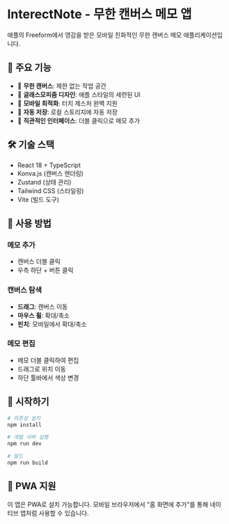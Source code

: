 # InterectNote - 무한 캔버스 메모 앱

애플의 Freeform에서 영감을 받은 모바일 친화적인 무한 캔버스 메모 애플리케이션입니다.

## 🚀 주요 기능

- 📝 **무한 캔버스**: 제한 없는 작업 공간
- 🎨 **글래스모피즘 디자인**: 애플 스타일의 세련된 UI
- 📱 **모바일 최적화**: 터치 제스처 완벽 지원
- 💾 **자동 저장**: 로컬 스토리지에 자동 저장
- 🎯 **직관적인 인터페이스**: 더블 클릭으로 메모 추가

## 🛠 기술 스택

- React 18 + TypeScript
- Konva.js (캔버스 렌더링)
- Zustand (상태 관리)
- Tailwind CSS (스타일링)
- Vite (빌드 도구)

## 📱 사용 방법

### 메모 추가
- 캔버스 더블 클릭
- 우측 하단 + 버튼 클릭

### 캔버스 탐색
- **드래그**: 캔버스 이동
- **마우스 휠**: 확대/축소
- **핀치**: 모바일에서 확대/축소

### 메모 편집
- 메모 더블 클릭하여 편집
- 드래그로 위치 이동
- 하단 툴바에서 색상 변경

## 🚀 시작하기

```bash
# 의존성 설치
npm install

# 개발 서버 실행
npm run dev

# 빌드
npm run build
```

## 📱 PWA 지원

이 앱은 PWA로 설치 가능합니다. 모바일 브라우저에서 "홈 화면에 추가"를 통해 네이티브 앱처럼 사용할 수 있습니다.